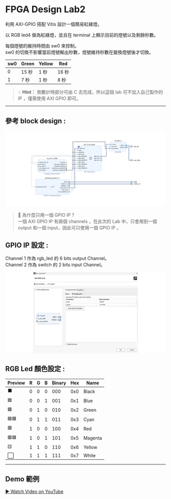 # FPGA Design Lab2

利用 AXI-GPIO 搭配 Vitis 設計一個簡易紅綠燈。


以 RGB led4 做為紅綠燈，並且在 terminal 上顯示目前的燈號以及剩餘秒數。  


每個燈號的維持時間由 sw0 來控制。  
 sw0 的切換不影響當前燈號輸出秒數，燈號維持秒數在變換燈號後才切換。

| sw0 | Green | Yellow | Red |
|-------|-------|-------|-------|
| 0 | 15 秒 | 1 秒 | 16 秒 |
| 1 |  7 秒 | 1 秒 |  8 秒 |

>💡 **Hint：**
倒數計時部分可由 C 去完成，所以這個 lab 可不加入自己製作的 IP ，僅需使用 AXI GPIO 即可。

---

## 參考 block design :

![](png/block_design.png)

>📌 為什麼只用一個 GPIO IP ?  
一個 AXI GPIO IP 有兩個 channels ，在此次的 Lab 中，只會用到一個 output 和一個 input，因此可只使用一個 GPIO IP 。 


  
## GPIO IP 設定 : 

Channel 1 作為 rgb_led 的 6 bits output Channel。  
Channel 2 作為 switch 的 2 bits input Channel。  
 
![](png/GPIO_IP.png)




## RGB Led 顏色設定 :

| Preview | R | G | B | Binary | Hex | Name       |
|---------|---|---|---|--------|-----|------------|
|⬛ | 0 | 0 | 0 | 000 | 0x0 | Black     |
|🟦| 0 | 0 | 1 | 001 | 0x1 | Blue      |
|🟩| 0 | 1 | 0 | 010 | 0x2 | Green     |
|🟦🟩| 0 | 1 | 1 | 011 | 0x3 | Cyan      |
|🟥| 1 | 0 | 0 | 100 | 0x4 | Red       |
|🟥🟦| 1 | 0 | 1 | 101 | 0x5 | Magenta   |
|🟨 | 1 | 1 | 0 | 110 | 0x6 | Yellow    |
|⬜ | 1 | 1 | 1 | 111 | 0x7 | White     |


___
## Demo 範例
[▶ Watch Video on YouTube](https://youtu.be/xx8UoVzsjbY)